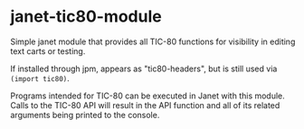 # janet-tic80-module
Simple janet module that provides all TIC-80 functions for visibility in editing text carts or testing.

If installed through jpm, appears as "tic80-headers", but is still used via `(import tic80)`.

Programs intended for TIC-80 can be executed in Janet with this module. Calls to the TIC-80 API will result in the API function and all of its related arguments being printed to the console.
